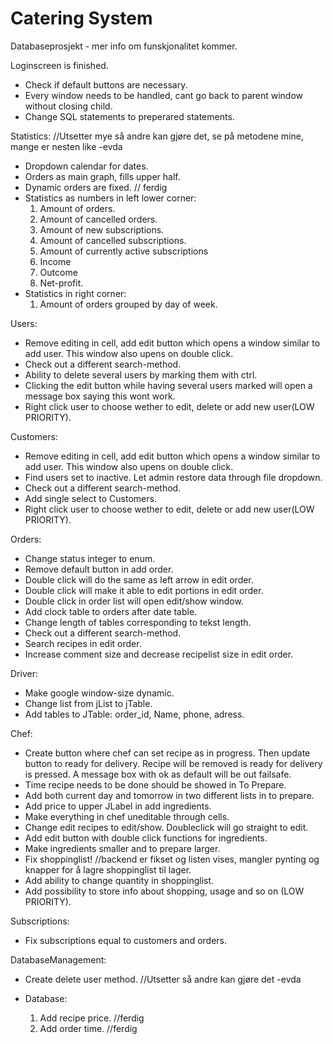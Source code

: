 # Catering System

Databaseprosjekt - mer info om funskjonalitet kommer.

Loginscreen is finished.

*   Check if default buttons are necessary.
*   Every window needs to be handled, cant go back to parent window without closing child.
*   Change SQL statements to preperared statements.

Statistics:
                    //Utsetter mye så andre kan gjøre det, se på metodene mine, mange er nesten like -evda
*   Dropdown calendar for dates.
*   Orders as main graph, fills upper half.
*   Dynamic orders are fixed. // ferdig
*   Statistics as numbers in left lower corner:
    1.  Amount of orders.
    2.  Amount of cancelled orders.
    2.  Amount of new subscriptions.
    3.  Amount of cancelled subscriptions.
    4.  Amount of currently active subscriptions
    5.  Income
    6.  Outcome
    7.  Net-profit.
*   Statistics in right corner:
    1.  Amount of orders grouped by day of week.

Users:

*   Remove editing in cell, add edit button which opens a window similar to add user. This window also upens on double click.
*   Check out a different search-method.
*   Ability to delete several users by marking them with ctrl.
*   Clicking the edit button while having several users marked will open a message box saying this wont work.
*   Right click user to choose wether to edit, delete or add new user(LOW PRIORITY).

Customers:

*   Remove editing in cell, add edit button which opens a window similar to add user. This window also upens on double click.
*   Find users set to inactive. Let admin restore data through file dropdown.
*   Check out a different search-method.
*   Add single select to Customers.
*   Right click user to choose wether to edit, delete or add new user(LOW PRIORITY).

Orders:

*   Change status integer to enum.
*   Remove default button in add order.
*   Double click will do the same as left arrow in edit order.
*   Double click will make it able to edit portions in edit order.
*   Double click in order list will open edit/show window.
*   Add clock table to orders after date table.
*   Change length of tables corresponding to tekst length.
*   Check out a different search-method.
*   Search recipes in edit order.
*   Increase comment size and decrease recipelist size in edit order.

Driver:

*   Make google window-size dynamic.
*   Change list from jList to jTable.
*   Add tables to JTable: order_id, Name, phone, adress.

Chef:

*   Create button where chef can set recipe as in progress. Then update button to ready for delivery.
    Recipe will be removed is ready for delivery is pressed. A message box with ok as default will be out failsafe.
*   Time recipe needs to be done should be showed in To Prepare.
*   Add both current day and tomorrow in two different lists in to prepare.
*   Add price to upper JLabel in add ingredients.
*   Make everything in chef uneditable through cells.
*   Change edit recipes to edit/show. Doubleclick will go straight to edit.
*   Add edit button with double click functions for ingredients.
*   Make ingredients smaller and to prepare larger.
*   Fix shoppinglist! //backend er fikset og listen vises, mangler pynting og knapper for å lagre shoppinglist til lager.
*   Add ability to change quantity in shoppinglist.
*   Add possibility to store info about shopping, usage and so on (LOW PRIORITY).

Subscriptions:

*   Fix subscriptions equal to customers and orders.


DatabaseManagement:

*   Create delete user method. //Utsetter så andre kan gjøre det -evda

*   Database:
    1.  Add recipe price. //ferdig
    2.  Add order time. //ferdig
